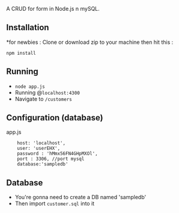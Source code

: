  A CRUD for form in Node.js n mySQL.


## Installation
*for newbies : Clone or download zip to your machine then hit this :

	npm install
	
	
## Running
- `node app.js`
- Running @`localhost:4300`
- Navigate to `/customers`

## Configuration (database)
app.js

        host: 'localhost',
        user: 'userEHX',
        password : 'hMmx56FN4GHpMXOl',
        port : 3306, //port mysql
        database:'sampledb'	


	

## Database
- You're gonna need to create a DB named 'sampledb' 
- Then import `customer.sql` into it

